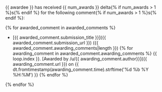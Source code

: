 {{ awardee }} has received {{ num_awards }} delta{% if num_awards > 1 %}s{% endif %} for the following comment{% if num_awards > 1 %}s{% endif %}:

{% for awarded_comment in awarded_comments %}
* [{{ awarded_comment.submission_title }}]({{ awarded_comment.submission_url }}) ({{ awarded_comment.awarding_comments|length }})
{% for awarding_comment in awarded_comment.awarding_comments %}
  {{ loop.index }}. [Awarded by /u/{{ awarding_comment.author}}]({{ awarding_comment.url }}) on {{ dt.fromtimestamp(awarding_comment.time).strftime('%d %b %Y %H:%M') }}
{% endfor %}


{% endfor %}